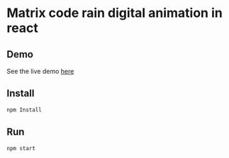 # Matrix code rain digital animation in react

## Demo

See the live demo [here](https://jasofalcon.github.io/matrix/)

## Install

```javascript
npm Install
```

## Run

```javascript
npm start
```
